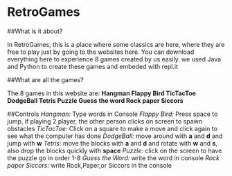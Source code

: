 # RetroGames

##What is it about?

In RetroGames, this is a place where some classics are here, where they are free to play just by going to the websites here. You can download everything here to experience 8 games created by us easily. we used Java and Python to create these games and embeded with repl.it

##What are all the games?

The 8 games in this website are:
**Hangman
Flappy Bird
TicTacToe
DodgeBall
Tetris
Puzzle
Guess the word
Rock paper Siccors**

##Controls
_Hangman:_ Type words in Console
_Flappy Bird:_ Press space to jump, if playing 2 player, the other person clicks on screen to spawn obstacles 
_TicTacToe:_ Click on a square to make a move and click again to see what the computer has done
_DodgeBall:_ move around with **a** and **d** and jump with **w**
_Tetris:_ move the blocks with **a** and **d** and rotate with **w** and **s**, also drop the blocks quickly with **space**
_Puzzle:_ click on the screen to have the puzzle go in order 1-8
_Guess the Word:_ write the word in console
_Rock paper Siccors:_ write Rock,Paper,or Siccors in the console
